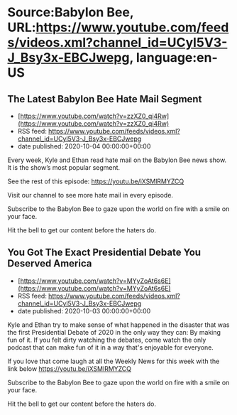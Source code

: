 # Source:Babylon Bee, URL:https://www.youtube.com/feeds/videos.xml?channel_id=UCyl5V3-J_Bsy3x-EBCJwepg, language:en-US

## The Latest Babylon Bee Hate Mail Segment
 - [https://www.youtube.com/watch?v=zzXZ0_qi4Rw](https://www.youtube.com/watch?v=zzXZ0_qi4Rw)
 - RSS feed: https://www.youtube.com/feeds/videos.xml?channel_id=UCyl5V3-J_Bsy3x-EBCJwepg
 - date published: 2020-10-04 00:00:00+00:00

Every week, Kyle and Ethan read hate mail on the Babylon Bee news show. It is the show’s most popular segment.

See the rest of this episode:
https://youtu.be/iXSMlRMYZCQ

Visit our channel to see more hate mail in every episode.

Subscribe to the Babylon Bee to gaze upon the world on fire with a smile on your face. 

Hit the bell to get our content before the haters do.

## You Got The Exact Presidential Debate You Deserved America
 - [https://www.youtube.com/watch?v=MYyZoAt6s6E](https://www.youtube.com/watch?v=MYyZoAt6s6E)
 - RSS feed: https://www.youtube.com/feeds/videos.xml?channel_id=UCyl5V3-J_Bsy3x-EBCJwepg
 - date published: 2020-10-03 00:00:00+00:00

Kyle and Ethan try to make sense of what happened in the disaster that was the first Presidential Debate of 2020 in the only way they can: By making fun of it. If you felt dirty watching the debates, come watch the only podcast that can make fun of it in a way that's enjoyable for everyone. 

If you love that come laugh at all the Weekly News for this week with the link below
https://youtu.be/iXSMlRMYZCQ

Subscribe to the Babylon Bee to gaze upon the world on fire with a smile on your face. 

Hit the bell to get our content before the haters do.

